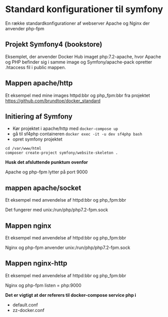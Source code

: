 # Standard konfigurationer til symfony

En række standardkonfigurationer af webserver Apache og Nginx der anvender php-fpm

## Projekt Symfony4 (bookstore) 
Eksemplet, der anvender Docker Hub imaget php:7.2-apache, hvor Apache og PHP befinder sig i samme image og Symfony/apache-pack opretter .htaccess fil i public mappen.

## Mappen apache/http
Et eksempel med mine images httpd:bbr og php_fpm:bbr fra projektet https://github.com/brundtoe/docker_standard

## Initiering af Symfony
* Kør projektet i apache/http med `docker-compose up`
* gå til sf4php containeren `docker exec -it -u dev sf4php bash`
* opret symfony projektet
```
cd /var/www/html
composer create-project symfony/website-skeleton .
```
**Husk det afsluttende punktum ovenfor**

Apache og php-fpm lytter på port 9000

## mappen apache/socket
Et eksempel med anvendelse af httpd:bbr og php_fpm:bbr

Det fungerer med unix:/run/php/php7.2-fpm.sock

## Mappen nginx
Et eksempel med anvendelse af httpd:bbr og php_fpm:bbr

Nginx og php-fpm anvender unix:/run/php/php7.2-fpm.sock

## Mappen nginx-http
Et eksempel med anvendelse af httpd:bbr og php_fpm:bbr

Nginx og php-fpm listen = php:9000

**Det er vigtigt at der referers til docker-compose service php i**

- default.conf
- zz-docker.conf
